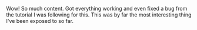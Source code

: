 Wow! So much content. Got everything working and even fixed a bug from the tutorial I was following for this. This was by far the most interesting thing I've been exposed to so far.
